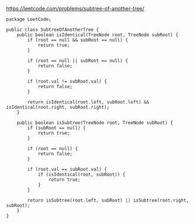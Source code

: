 https://leetcode.com/problems/subtree-of-another-tree/

    package LeetCode;

    public class SubtreeOfAnotherTree {
        public boolean isIdentical(TreeNode root, TreeNode subRoot) {
            if (root == null && subRoot == null) {
                return true;
            }

            if (root == null || subRoot == null) {
                return false;
            }

            if (root.val != subRoot.val) {
                return false;
            }

            return isIdentical(root.left, subRoot.left) && isIdentical(root.right, subRoot.right);
        }

        public boolean isSubtree(TreeNode root, TreeNode subRoot) {
            if (subRoot == null) {
                return true;
            }

            if (root == null) {
                return false;
            }

            if (root.val == subRoot.val) {
                if (isIdentical(root, subRoot)) {
                    return true;
                }
            }

            return isSubtree(root.left, subRoot) || isSubtree(root.right, subRoot);
        }
    }

